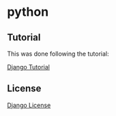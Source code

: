 # python

## Tutorial

This was done following the tutorial:

<a href="https://docs.djangoproject.com/en/3.0/intro/tutorial01/" target="_blank">Django Tutorial</a>

## License

<a href="https://github.com/django/django/blob/master/LICENSE" target="_blank">Django License</a>

